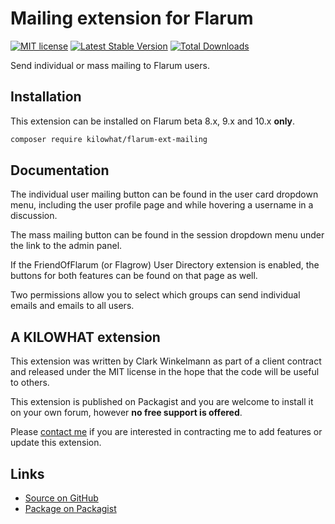 # Mailing extension for Flarum

[![MIT license](https://img.shields.io/badge/license-MIT-blue.svg)](https://github.com/kilowhat/flarum-ext-mailing/blob/master/LICENSE.md) [![Latest Stable Version](https://img.shields.io/packagist/v/kilowhat/flarum-ext-mailing.svg)](https://packagist.org/packages/kilowhat/flarum-ext-mailing) [![Total Downloads](https://img.shields.io/packagist/dt/kilowhat/flarum-ext-mailing.svg)](https://packagist.org/packages/kilowhat/flarum-ext-mailing)

Send individual or mass mailing to Flarum users.

## Installation

This extension can be installed on Flarum beta 8.x, 9.x and 10.x **only**.

```bash
composer require kilowhat/flarum-ext-mailing
```

## Documentation

The individual user mailing button can be found in the user card dropdown menu, including the user profile page and while hovering a username in a discussion.

The mass mailing button can be found in the session dropdown menu under the link to the admin panel.

If the FriendOfFlarum (or Flagrow) User Directory extension is enabled, the buttons for both features can be found on that page as well.

Two permissions allow you to select which groups can send individual emails and emails to all users.

## A KILOWHAT extension

This extension was written by Clark Winkelmann as part of a client contract and released under the MIT license in the hope that the code will be useful to others.

This extension is published on Packagist and you are welcome to install it on your own forum, however **no free support is offered**.

Please [contact me](https://clarkwinkelmann.com/flarum) if you are interested in contracting me to add features or update this extension.

## Links

- [Source on GitHub](https://github.com/kilowhat/flarum-ext-mailing)
- [Package on Packagist](https://packagist.org/packages/kilowhat/flarum-ext-mailing)
